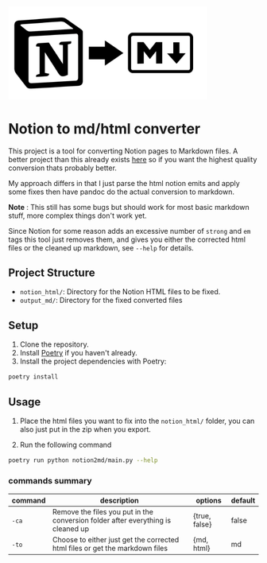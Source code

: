 <img src="assets/icon.png" alt="isolated" width="400" style="max-width: 100%"/>

# Notion to md/html converter

This project is a tool for converting Notion pages to Markdown files. A better project than this already exists [here](https://github.com/souvikinator/notion-to-md) so if you want the highest quality conversion thats probably better.

My approach differs in that I just parse the html notion emits and apply some fixes then have pandoc do the actual conversion to markdown.

**Note** : This still has some bugs but should work for most basic markdown stuff, more complex things don't work yet.

Since Notion for some reason adds an excessive number of `strong` and `em` tags this tool just removes them, and gives you either the corrected html files or the cleaned up markdown, see `--help` for details.

## Project Structure

- `notion_html/`: Directory for the Notion HTML files to be fixed.
- `output_md/`: Directory for the fixed converted files

## Setup

1. Clone the repository.
2. Install [Poetry](https://python-poetry.org/docs/#installation) if you haven't already.
3. Install the project dependencies with Poetry:

```sh
poetry install
```

## Usage
1. Place the html files you want to fix into the `notion_html/` folder, you can also just put in the zip when you export.

2. Run the following command

```sh
poetry run python notion2md/main.py --help
```


### commands summary
| **command** | **description**                                                                  | **options**   | **default** |
|-------------|----------------------------------------------------------------------------------|---------------|-------------|
| `-ca`       | Remove the files you put in the conversion folder after everything is cleaned up | {true, false} | false       |
| `-to`       | Choose to either just get the corrected html files or get the markdown files     | {md, html}    | md          |

